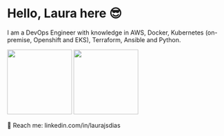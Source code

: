 # Hello, Laura here :sunglasses:

I am a DevOps Engineer with knowledge in AWS, Docker, Kubernetes (on-premise, Openshift and EKS), Terraform, Ansible and Python.

<div>
    <img height="150em" src="https://github-readme-stats-ten-gilt.vercel.app/api?username=laurajsdias&show_icons=true&theme=dracula&count_private=true">
    <img height="150em" src="https://github-readme-stats-ten-gilt.vercel.app/api/top-langs/?username=laurajsdias&layout=compact&theme=dracula">
</div>


:facepunch: Reach me: linkedin.com/in/laurajsdias
